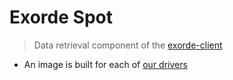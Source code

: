 # Exorde Spot
> Data retrieval component of the [exorde-client](https://github.com/exorde-labs/Exorde-Client-Microservice-Mint/tree/main/client/spot)

- An image is built for each of [our drivers](https://github.com/search?q=topic%3Aexorde-spot-driver+org%3Aexorde-labs+&type=repositories)
